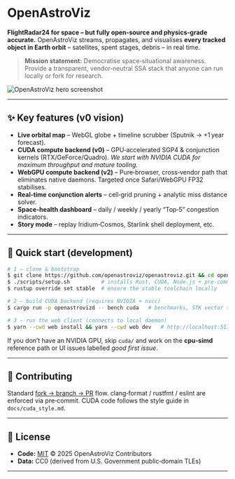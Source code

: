 # OpenAstroViz

**FlightRadar24 for space – but fully open‑source and physics‑grade accurate.**
OpenAstroViz streams, propagates, and visualises **every tracked object in Earth orbit** – satellites, spent stages, debris – in real time.

> **Mission statement:** Democratise space‑situational awareness.  Provide a transparent, vendor‑neutral SSA stack that anyone can run locally or fork for research.

![OpenAstroViz hero screenshot](docs/assets/hero_placeholder.png)

---

## ✨  Key features (v0 vision)

* **Live orbital map** – WebGL globe + timeline scrubber (Sputnik → +1 year forecast).
* **CUDA compute backend (v0)** – GPU‑accelerated SGP4 & conjunction kernels (RTX/GeForce/Quadro).
  *We start with NVIDIA CUDA for maximum throughput and mature tooling.*
* **WebGPU compute backend (v2)** – Pure‑browser, cross‑vendor path that eliminates native daemons.  Targeted once Safari/WebGPU FP32 stabilises.
* **Real‑time conjunction alerts** – cell‑grid pruning + analytic miss distance solver.
* **Space‑health dashboard** – daily / weekly / yearly “Top‑5” congestion indicators.
* **Story mode** – replay Iridium‑Cosmos, Starlink shell deployment, etc.

---

## 🚀 Quick start (development)

```bash
# 1 – clone & bootstrap
$ git clone https://github.com/openastroviz/openastroviz.git && cd openastroviz
$ ./scripts/setup.sh          # installs Rust, CUDA, Node.js + pre‑commit hooks
$ rustup override set stable  # ensure the stable toolchain locally

# 2 – build CUDA backend (requires NVIDIA + nvcc)
$ cargo run -p openastrovizd -- bench cuda   # benchmarks, STK vector tests

# 3 – run the web client (connects to local daemon)
$ yarn --cwd web install && yarn --cwd web dev   # http://localhost:5173
```

If you don’t have an NVIDIA GPU, skip `cuda/` and work on the **cpu‑simd** reference path or UI issues labelled *good first issue*.

---

## 🧩 Contributing

Standard [fork → branch → PR](CONTRIBUTING.md) flow.  clang‑format / rustfmt / eslint are enforced via pre‑commit.  CUDA code follows the style guide in `docs/cuda_style.md`.

---

## 📜 License

* **Code:** [MIT](LICENSE) © 2025 OpenAstroViz Contributors
* **Data:** CC0 (derived from U.S. Government public‑domain TLEs)

---

